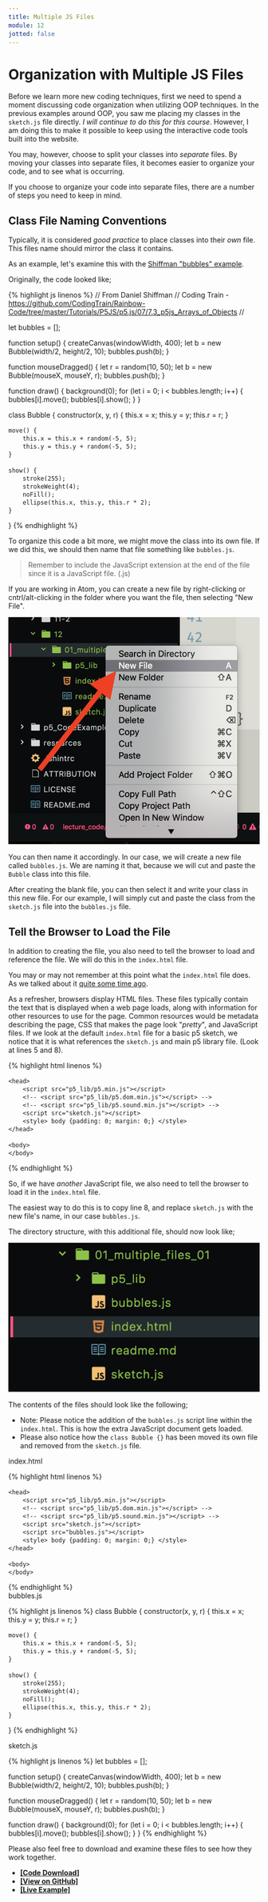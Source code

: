 ```yaml
---
title: Multiple JS Files
module: 12
jotted: false
---
```


# Organization with Multiple JS Files

Before we learn more new coding techniques, first we need to spend a moment discussing code organization when utilizing OOP techniques. In the previous examples around OOP, you saw me placing my classes in the `sketch.js` file directly. _I will continue to do this for this course_. However, I am doing this to make it possible to keep using the interactive code tools built into the website.

You may, however, choose to split your classes into _separate_ files. By moving your classes into separate files, it becomes easier to organize your code, and to see what is occurring.

If you choose to organize your code into separate files, there are a number of steps you need to keep in mind.

## Class File Naming Conventions

Typically, it is considered _good practice_ to place classes into their _own_ file. This files name should mirror the class it contains.

As an example, let's examine this with the [Shiffman "bubbles" example]({{site.baseurl}}/modules/week-11/objects-arrays/#shiffman-on-arrays-of-object).

Originally, the code looked like;


{% highlight js linenos %}
// From Daniel Shiffman
// Coding Train - https://github.com/CodingTrain/Rainbow-Code/tree/master/Tutorials/P5JS/p5.js/07/7.3_p5js_Arrays_of_Objects
//


let bubbles = [];

function setup() {
    createCanvas(windowWidth, 400);
    let b = new Bubble(width/2, height/2, 10);
    bubbles.push(b);
}

function mouseDragged() {
    let r = random(10, 50);
    let b = new Bubble(mouseX, mouseY, r);
    bubbles.push(b);
}

function draw() {
    background(0);
    for (let i = 0; i < bubbles.length; i++) {
        bubbles[i].move();
        bubbles[i].show();
    }
}

class Bubble {
    constructor(x, y, r) {
        this.x = x;
        this.y = y;
        this.r = r;
    }

    move() {
        this.x = this.x + random(-5, 5);
        this.y = this.y + random(-5, 5);
    }

    show() {
        stroke(255);
        strokeWeight(4);
        noFill();
        ellipse(this.x, this.y, this.r * 2);
    }
}
{% endhighlight %}

To organize this code a bit more, we might move the class into its own file. If we did this, we should then name that file something like `bubbles.js`.

> Remember to include the JavaScript extension at the end of the file since it is a JavaScript file. (.js)

If you are working in Atom, you can create a new file by right-clicking or cntrl/alt-clicking in the folder where you want the file, then selecting "New File".

![Example of creating a new file](../imgs/new-file.png "Example of how to create a new folder in a specific directory within Atom.")

You can then name it accordingly. In our case, we will create a new file called `bubbles.js`. We are naming it that, because we will cut and paste the `Bubble` class into this file.

After creating the blank file, you can then select it and write your class in this new file. For our example, I will simply cut and paste the class from the `sketch.js` file into the `bubbles.js` file.

## Tell the Browser to Load the File

In addition to creating the file, you also need to tell the browser to load and reference the file. We will do this in the `index.html` file.

You may or may not remember at this point what the `index.html` file does. As we talked about it [quite some time ago]({{site.baseurl}}/modules/week-3/discussionOnIndex/).

As a refresher, browsers display HTML files. These files typically contain the text that is displayed when a web page loads, along with information for other resources to use for the page. Common resources would be metadata describing the page, CSS that makes the page look "_pretty_", and JavaScript files. If we look at the default `index.html` file for a basic p5 sketch, we notice that it is what references the `sketch.js` and main p5 library file. (Look at lines 5 and 8).


{% highlight html linenos %}
<!DOCTYPE html>
<html>

    <head>
        <script src="p5_lib/p5.min.js"></script>
        <!-- <script src="p5_lib/p5.dom.min.js"></script> -->
        <!-- <script src="p5_lib/p5.sound.min.js"></script> -->
        <script src="sketch.js"></script>
        <style> body {padding: 0; margin: 0;} </style>
    </head>

    <body>
    </body>

</html>
{% endhighlight %}

So, if we have _another_ JavaScript file, we also need to tell the browser to load it in the `index.html` file.

The easiest way to do this is to copy line 8, and replace `sketch.js` with the new file's name, in our case `bubbles.js`.

The directory structure, with this additional file, should now look like;

![Directory of p5 sketch with separate class file.](../imgs/directory.png)

The contents of the files should look like the following;

- Note: Please notice the addition of the `bubbles.js` script line within the `index.html`. This is how the extra JavaScript document gets loaded.
- Please also notice how the `class Bubble {}` has been moved its own file and removed from the `sketch.js` file.

<div id="code-heading">index.html</div>

{% highlight html linenos %}
<!DOCTYPE html>
<html>

    <head>
        <script src="p5_lib/p5.min.js"></script>
        <!-- <script src="p5_lib/p5.dom.min.js"></script> -->
        <!-- <script src="p5_lib/p5.sound.min.js"></script> -->
        <script src="sketch.js"></script>
        <script src="bubbles.js"></script>
        <style> body {padding: 0; margin: 0;} </style>
    </head>

    <body>
    </body>

</html>
{% endhighlight %}


<div id="code-ruler"></div>
<div id="code-heading">bubbles.js</div>


{% highlight js linenos %}
class Bubble {
    constructor(x, y, r) {
        this.x = x;
        this.y = y;
        this.r = r;
    }

    move() {
        this.x = this.x + random(-5, 5);
        this.y = this.y + random(-5, 5);
    }

    show() {
        stroke(255);
        strokeWeight(4);
        noFill();
        ellipse(this.x, this.y, this.r * 2);
    }
}
{% endhighlight %}


<div id="code-ruler"></div>
<div id="code-heading">sketch.js</div>


{% highlight js linenos %}
let bubbles = [];

function setup() {
    createCanvas(windowWidth, 400);
    let b = new Bubble(width/2, height/2, 10);
    bubbles.push(b);
}

function mouseDragged() {
    let r = random(10, 50);
    let b = new Bubble(mouseX, mouseY, r);
    bubbles.push(b);
}

function draw() {
    background(0);
    for (let i = 0; i < bubbles.length; i++) {
        bubbles[i].move();
        bubbles[i].show();
    }
}
{% endhighlight %}


Please also feel free to download and examine these files to see how they work together.

- [**[Code Download]**](https://github.com/Montana-Media-Arts/120_CreativeCoding_Fall2017/raw/master/lecture_code/12/01_multiple_files_01/01_multiple_files_01.zip)
- [**[View on GitHub]**](https://github.com/Montana-Media-Arts/120_CreativeCoding_Fall2017/raw/master/lecture_code/12/01_multiple_files_01/)
- [**[Live Example]**](https://montana-media-arts.github.io/120_CreativeCoding_Fall2017/lecture_code/12/01_multiple_files_01/)
